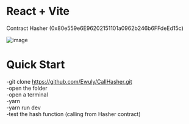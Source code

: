 # React + Vite
Contract Hasher (0x80e559e6E96202151101a0962b246b6FFdeEd15c)

![image](https://github.com/Ewuly/CallHasher/assets/72886617/18f7678d-50a7-4cde-a4f6-f856cd055d05)

# Quick Start
-git clone https://github.com/Ewuly/CallHasher.git  
-open the folder  
-open a terminal  
-yarn  
-yarn run dev  
-test the hash function (calling from Hasher contract)
